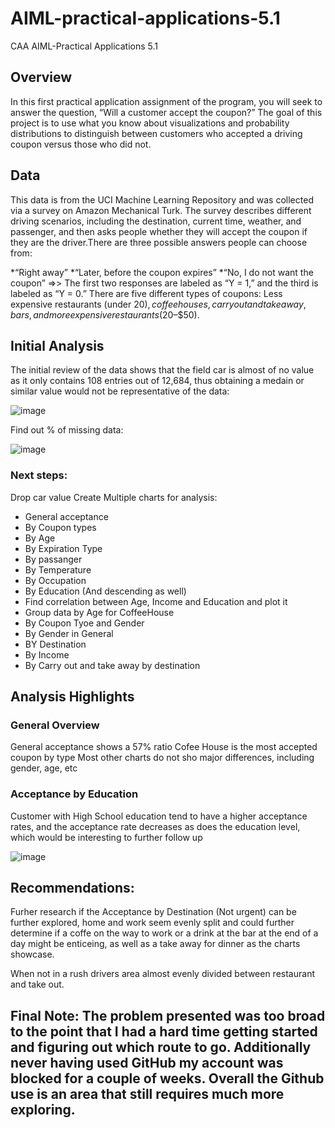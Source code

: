 # AIML-practical-applications-5.1
CAA AIML-Practical Applications 5.1

## Overview
In this first practical application assignment of the program, you will seek to answer the question, “Will a customer accept the coupon?” The goal of this project is to use what you know about visualizations and probability distributions to distinguish between customers who accepted a driving coupon versus those who did not.

## Data
This data is from the UCI Machine Learning Repository and was collected via a survey on Amazon Mechanical Turk. The survey describes different driving scenarios, including the destination, current time, weather, and passenger, and then asks people whether they will accept the coupon if they are the driver.There are three possible answers people can choose from:

*“Right away”
*“Later, before the coupon expires”
*“No, I do not want the coupon”
=>> The first two responses are labeled as “Y = 1,” and the third is labeled as “Y = 0.” There are five different types of coupons: Less expensive restaurants (under $20), coffee houses, carryout and takeaway, bars, and more expensive restaurants ($20–$50).


## Initial Analysis

The initial review of the data shows that the field car is almost of no value as it only contains 108 entries out of 12,684, thus obtaining a medain or similar value would not be representative of the data:


![image](https://github.com/user-attachments/assets/ad91187a-e82e-4917-8b11-bd3dc8027c30)

Find out % of missing data:

![image](https://github.com/user-attachments/assets/4605b5fc-4e84-44e8-986d-a3a263a4679e)


### Next steps: 
 Drop car value
 Create Multiple charts for analysis: 
* General acceptance
* By Coupon types
* By Age
* By Expiration Type
* By passanger 
* By Temperature
* By Occupation
* By Education (And descending as well)
* Find correlation between Age, Income and Education and plot it
* Group data by Age for CoffeeHouse
* By Coupon Tyoe and Gender
* By Gender in General
* BY Destination
* By Income
* By Carry out and take away by destination

## Analysis Highlights
### General Overview
General acceptance shows a 57% ratio
Cofee House is the most accepted coupon by type
Most other charts do not sho major differences, including gender, age, etc

### Acceptance by Education
Customer with High School education tend to have a higher acceptance rates, and the acceptance rate decreases as does the education level, which would be interesting to further follow up

![image](https://github.com/user-attachments/assets/253f81fc-6982-4187-ac05-865fb4aa4357)

## Recommendations:
Furher research if the Acceptance by Destination (Not urgent) can be further explored, home and work seem evenly split and could further determine if a coffe on the way to work or a drink at the bar at the end of a day might be enticeing, as well as a take away for dinner as the charts showcase.

When not in a rush drivers area almost evenly divided between restaurant and take out.

## Final Note: The problem presented was too broad to the point that I had a hard time getting started and figuring out which route to go. Additionally never having used GitHub my account was blocked for a couple of weeks. Overall the Github use is an area that still requires much more exploring.


